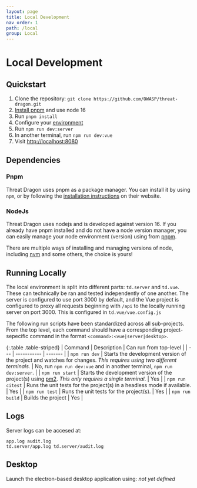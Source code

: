 ```yaml
---
layout: page
title: Local Development
nav_order: 1
path: /local
group: Local
---
```


# Local Development

## Quickstart
1. Clone the repository: `git clone https://github.com/OWASP/threat-dragon.git`
1. [Install pnpm](https://pnpm.io/installation) and use node 16
1. Run `pnpm install`
1. Configure your [environment](./env)
1. Run `npm run dev:server`
1. In another terminal, run `npm run dev:vue`
1. Visit [http://localhost:8080](http://localhost:8080/)

## Dependencies

### Pnpm
Threat Dragon uses pnpm as a package manager.  You can install it by using `npm`, or by following the [installation instructions](https://pnpm.io/installation) on their website.

### NodeJs
Threat Dragon uses nodejs and is developed against version 16.  If you already have pnpm installed and do not have a node version manager, you can easily manage your node environment (version) using from [pnpm](https://pnpm.io/cli/env).

There are multiple ways of installing and managing versions of node, including [nvm](https://github.com/nvm-sh/nvm) and some others, the choice is yours!

## Running Locally
The local environment is split into different parts: `td.server` and `td.vue`.  These can technically be ran and tested independently of one another.  The server is configured to use port 3000 by default, and the Vue project is configured to proxy all requests beginning with `/api` to the locally running server on port 3000.  This is configured in `td.vue/vue.config.js`

The following run scripts have been standardized across all sub-projects.  From the top level, each command should have a corresponding project-sepecific command in the format `<command>:<vue|server|desktop>`.

{:.table .table-striped}
| Command | Description | Can run from top-level |
| --- | ----------- | ------- |
| `npm run dev` | Starts the development version of the project and watches for changes. *This requires using two different terminals.* | No, run `npm run dev:vue` and in another terminal, `npm run dev:server`. |
| `npm run start` | Starts the development version of the project(s) using [pm2](https://github.com/Unitech/pm2). *This only requires a single terminal*. | Yes |
| `npm run citest` | Runs the unit tests for the project(s) in a headless mode if available. | Yes |
| `npm run test` | Runs the unit tests for the project(s). | Yes |
| `npm run build` | Builds the project | Yes |

## Logs
Server logs can be accesed at:

```
app.log audit.log
td.server/app.log td.server/audit.log
```

## Desktop

Launch the electron-based desktop application using: _not yet defined_

